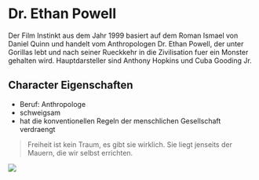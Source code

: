 # Dr. Ethan Powell
Der Film Instinkt aus dem Jahr 1999 basiert auf dem Roman Ismael von Daniel Quinn und handelt vom Anthropologen Dr. Ethan Powell, der unter Gorillas lebt und nach seiner Rueckkehr in die Zivilisation fuer ein Monster gehalten wird. Hauptdarsteller sind Anthony Hopkins und Cuba Gooding Jr.
## Character Eigenschaften
* Beruf: Anthropologe
* schweigsam
* hat die konventionellen Regeln der menschlichen Gesellschaft verdraengt
> Freiheit ist kein Traum, es gibt sie wirklich. Sie liegt jenseits der Mauern, die wir selbst errichten.
<img src="https://i3-img.prosieben.de/pis/ezone/5569qgELB38wdEB-ZftIYFPQSp-HxjRVj8ghGONpO6WKv5YtIUwDd7qaar6XMQH8M86Uzj1kKtYx3E9ZQhOynLAtvQh4TMUNOMVEXwUwbA/profile:mag-maxwidth-1280?source"/>
